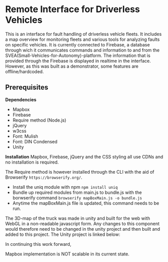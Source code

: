 # Remote Interface for Driverless Vehicles

This is an interface for fault handling of driverless vehicle fleets. It includes a map overview for monitoring fleets and various tools for analyzing faults on specific vehicles. It is currently connected to Firebase, a database through wich it communicates commands and information to and from the SVEA(Small-Vehicles-for-Autonomy)-platform. The information that is provided through the Firebase is displayed in realtime in the interface. However, as this was built as a demonstrator, some features are offline/hardcoded.

## Prerequisites

**Dependencies**
 - Mapbox
 - Firebase
 - Require method (Node.js)
 - jQuery
 - w3css
 - Font: Mulish
 - Font: DIN Condensed
 - Unity

**Installation**
Mapbox, Firebase, jQuery and the CSS styling all use CDNs and no installation is required.

The Require method is however installed through the CLI with the aid of Browserify `https://browserify.org/`.
- Install the uniq module with npm `npm install uniq`
- Bundle up required modules from main.js to bundle.js with the borwserify command `browserify mapBoxMain.js -o bundle.js`
- Anytime the mapBoxMain.js file is updated, this command needs to be run.

The 3D-map of the truck was made in unity and built for the web with WebGL in a non-readable javascript form. Any changes to this component would therefore need to be changed in the unity project and then built and added to this project. The Unity project is linked below:



In continuing this work forward, 


Mapbox implementation is NOT scalable in its current state.
